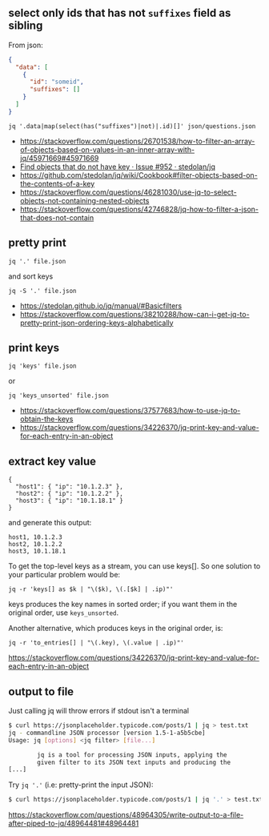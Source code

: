 ## select only ids that has not `suffixes` field as sibling

From json:

```json
{
  "data": [
    {
      "id": "someid",
      "suffixes": []
    }
  ]
}
```

`jq '.data|map(select(has("suffixes")|not)|.id)[]' json/questions.json`


- https://stackoverflow.com/questions/26701538/how-to-filter-an-array-of-objects-based-on-values-in-an-inner-array-with-jq/45971669#45971669
- [Find objects that do not have key · Issue #952 · stedolan/jq](https://github.com/stedolan/jq/issues/952#issuecomment-141211150)
- https://github.com/stedolan/jq/wiki/Cookbook#filter-objects-based-on-the-contents-of-a-key
- https://stackoverflow.com/questions/46281030/use-jq-to-select-objects-not-containing-nested-objects
- https://stackoverflow.com/questions/42746828/jq-how-to-filter-a-json-that-does-not-contain

## pretty print

`jq '.' file.json`

and sort keys

`jq -S '.' file.json`

- https://stedolan.github.io/jq/manual/#Basicfilters
- https://stackoverflow.com/questions/38210288/how-can-i-get-jq-to-pretty-print-json-ordering-keys-alphabetically

## print keys

`jq 'keys' file.json`

or

`jq 'keys_unsorted' file.json`

- https://stackoverflow.com/questions/37577683/how-to-use-jq-to-obtain-the-keys
- https://stackoverflow.com/questions/34226370/jq-print-key-and-value-for-each-entry-in-an-object

## extract key value

```
{
  "host1": { "ip": "10.1.2.3" },
  "host2": { "ip": "10.1.2.2" },
  "host3": { "ip": "10.1.18.1" }
}
```
and generate this output:

```
host1, 10.1.2.3
host2, 10.1.2.2
host3, 10.1.18.1
```

To get the top-level keys as a stream, you can use keys[]. So one solution to your particular problem would be:

`jq -r 'keys[] as $k | "\($k), \(.[$k] | .ip)"'`

keys produces the key names in sorted order; if you want them in the original order, use `keys_unsorted`.

Another alternative, which produces keys in the original order, is:

`jq -r 'to_entries[] | "\(.key), \(.value | .ip)"'`

https://stackoverflow.com/questions/34226370/jq-print-key-and-value-for-each-entry-in-an-object

## output to file

Just calling jq will throw errors if stdout isn't a terminal

```bash
$ curl https://jsonplaceholder.typicode.com/posts/1 | jq > test.txt
jq - commandline JSON processor [version 1.5-1-a5b5cbe]
Usage: jq [options] <jq filter> [file...]

        jq is a tool for processing JSON inputs, applying the
        given filter to its JSON text inputs and producing the
[...]
```

Try `jq '.'` (i.e: pretty-print the input JSON):

```bash
$ curl https://jsonplaceholder.typicode.com/posts/1 | jq '.' > test.txt
```

https://stackoverflow.com/questions/48964305/write-output-to-a-file-after-piped-to-jq/48964481#48964481
